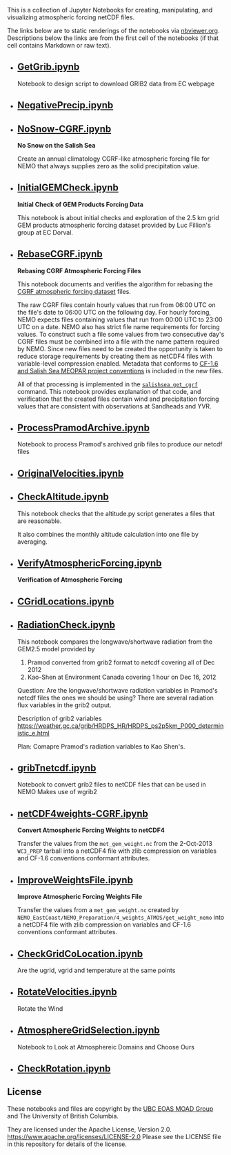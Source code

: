 This is a collection of Jupyter Notebooks for creating,
manipulating, and visualizing atmospheric forcing netCDF files.

The links below are to static renderings of the notebooks via
[nbviewer.org](https://nbviewer.org/).
Descriptions below the links are from the first cell of the notebooks
(if that cell contains Markdown or raw text).

* ## [GetGrib.ipynb](https://nbviewer.org/github/SalishSeaCast/tools/blob/main/I_ForcingFiles/Atmos/GetGrib.ipynb)  
    
    Notebook to design script to download GRIB2 data from EC webpage

* ## [NegativePrecip.ipynb](https://nbviewer.org/github/SalishSeaCast/tools/blob/main/I_ForcingFiles/Atmos/NegativePrecip.ipynb)  
    
* ## [NoSnow-CGRF.ipynb](https://nbviewer.org/github/SalishSeaCast/tools/blob/main/I_ForcingFiles/Atmos/NoSnow-CGRF.ipynb)  
    
    **No Snow on the Salish Sea**
    
    Create an annual climatology CGRF-like atmospheric forcing file for NEMO
    that always supplies zero as the solid precipitation value.

* ## [InitialGEMCheck.ipynb](https://nbviewer.org/github/SalishSeaCast/tools/blob/main/I_ForcingFiles/Atmos/InitialGEMCheck.ipynb)  
    
    **Initial Check of GEM Products Forcing Data**
    
    This notebook is about initial checks and exploration of the 2.5 km grid GEM products
    atmospheric forcing dataset provided by Luc Fillion's group at EC Dorval.

* ## [RebaseCGRF.ipynb](https://nbviewer.org/github/SalishSeaCast/tools/blob/main/I_ForcingFiles/Atmos/RebaseCGRF.ipynb)  
    
    **Rebasing CGRF Atmospheric Forcing Files**
    
    This notebook documents and verifies the algorithm for
    rebasing the [CGRF atmospheric forcing dataset][CGRF dataset] files.
    
    [CGRF dataset]: http://salishsea-meopar-docs.readthedocs.org/en/latest/code-notes/salishsea-nemo/nemo-forcing/atmospheric.html#cgrf-dataset
    
    The raw CGRF files contain hourly values that run from 06:00 UTC on the file's date
    to 06:00 UTC on the following day.
    For hourly forcing,
    NEMO expects files containing values that run from 00:00 UTC to 23:00 UTC on a date.
    NEMO also has strict file name requirements for forcing values.
    To construct such a file some values from two consecutive day's CGRF files must be
    combined into a file with the name pattern required by NEMO.
    Since new files need to be created the opportunity is taken to reduce storage requirements
    by creating them as netCDF4 files with variable-level compression enabled.
    Metadata that conforms to [CF-1.6 and Salish Sea MEOPAR project conventions][netCDF4 conventions] is included
    in the new files.
    
    [netCDF4 conventions]: http://salishsea-meopar-docs.readthedocs.org/en/latest/code-notes/salishsea-nemo/nemo-forcing/netcdf4.html#netcdf4-file-conventions
    
    All of that processing is implemented in the [`salishsea get_cgrf`][salishsea get_cgrf] command.
    This notebook provides explanation of that code,
    and verification that the created files contain wind and precipitation forcing
    values that are consistent with observations at Sandheads and YVR.
    
    [salishsea get_cgrf]: http://salishsea-meopar-tools.readthedocs.org/en/latest/SalishSeaCmd/salishsea-cmd.html#get-cgrf-sub-command

* ## [ProcessPramodArchive.ipynb](https://nbviewer.org/github/SalishSeaCast/tools/blob/main/I_ForcingFiles/Atmos/ProcessPramodArchive.ipynb)  
    
    Notebook to process Pramod's archived grib files to produce our netcdf files

* ## [OriginalVelocities.ipynb](https://nbviewer.org/github/SalishSeaCast/tools/blob/main/I_ForcingFiles/Atmos/OriginalVelocities.ipynb)  
    
* ## [CheckAltitude.ipynb](https://nbviewer.org/github/SalishSeaCast/tools/blob/main/I_ForcingFiles/Atmos/CheckAltitude.ipynb)  
    
    This notebook checks that the altitude.py script generates a files that are reasonable.
    
    It also combines the monthly altitude calculation into one file by averaging.

* ## [VerifyAtmosphericForcing.ipynb](https://nbviewer.org/github/SalishSeaCast/tools/blob/main/I_ForcingFiles/Atmos/VerifyAtmosphericForcing.ipynb)  
    
    **Verification of Atmospheric Forcing**

* ## [CGridLocations.ipynb](https://nbviewer.org/github/SalishSeaCast/tools/blob/main/I_ForcingFiles/Atmos/CGridLocations.ipynb)  
    
* ## [RadiationCheck.ipynb](https://nbviewer.org/github/SalishSeaCast/tools/blob/main/I_ForcingFiles/Atmos/RadiationCheck.ipynb)  
    
    This notebook compares the longwave/shortwave radiation from the GEM2.5 model provided by
    
    1. Pramod converted from grib2 format to netcdf covering all of Dec 2012
    2. Kao-Shen at Environment Canada covering 1 hour on Dec 16, 2012
    
    Question: Are the longwave/shortwave radiation variables in Pramod's netcdf files the ones we should be using? There are several radiation flux variables in the grib2 output.
    
    Description of grib2 variables
    https://weather.gc.ca/grib/HRDPS_HR/HRDPS_ps2p5km_P000_deterministic_e.html
    
    Plan: Comapre Pramod's radiation variables to Kao Shen's.

* ## [gribTnetcdf.ipynb](https://nbviewer.org/github/SalishSeaCast/tools/blob/main/I_ForcingFiles/Atmos/gribTnetcdf.ipynb)  
    
    Notebook to convert grib2 files to netCDF files that can be used in NEMO
    Makes use of wgrib2

* ## [netCDF4weights-CGRF.ipynb](https://nbviewer.org/github/SalishSeaCast/tools/blob/main/I_ForcingFiles/Atmos/netCDF4weights-CGRF.ipynb)  
    
    **Convert Atmospheric Forcing Weights to netCDF4**
    
    Transfer the values from the `met_gem_weight.nc` 
    from the 2-Oct-2013 `WC3_PREP` tarball
    into a netCDF4 file with zlib compression on variables
    and CF-1.6 conventions conformant attributes.

* ## [ImproveWeightsFile.ipynb](https://nbviewer.org/github/SalishSeaCast/tools/blob/main/I_ForcingFiles/Atmos/ImproveWeightsFile.ipynb)  
    
    **Improve Atmospheric Forcing Weights File**
    
    Transfer the values from a `met_gem_weight.nc`
    created by `NEMO_EastCoast/NEMO_Preparation/4_weights_ATMOS/get_weight_nemo`
    into a netCDF4 file with zlib compression on variables
    and CF-1.6 conventions conformant attributes.

* ## [CheckGridCoLocation.ipynb](https://nbviewer.org/github/SalishSeaCast/tools/blob/main/I_ForcingFiles/Atmos/CheckGridCoLocation.ipynb)  
    
    Are the ugrid, vgrid and temperature at the same points

* ## [RotateVelocities.ipynb](https://nbviewer.org/github/SalishSeaCast/tools/blob/main/I_ForcingFiles/Atmos/RotateVelocities.ipynb)  
    
    Rotate the Wind

* ## [AtmosphereGridSelection.ipynb](https://nbviewer.org/github/SalishSeaCast/tools/blob/main/I_ForcingFiles/Atmos/AtmosphereGridSelection.ipynb)  
    
    Notebook to Look at Atmosphereic Domains and Choose Ours

* ## [CheckRotation.ipynb](https://nbviewer.org/github/SalishSeaCast/tools/blob/main/I_ForcingFiles/Atmos/CheckRotation.ipynb)  
    

## License

These notebooks and files are copyright by the
[UBC EOAS MOAD Group](https://github.com/UBC-MOAD/docs/blob/main/CONTRIBUTORS.rst)
and The University of British Columbia.

They are licensed under the Apache License, Version 2.0.
https://www.apache.org/licenses/LICENSE-2.0
Please see the LICENSE file in this repository for details of the license.

